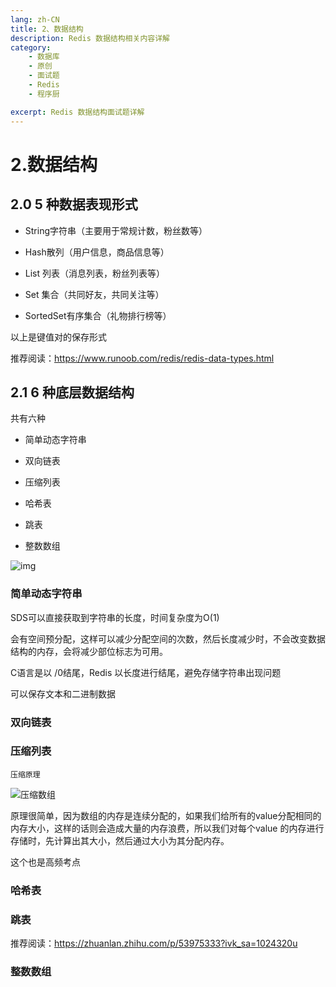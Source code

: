 ```yaml
---
lang: zh-CN
title: 2、数据结构
description: Redis 数据结构相关内容详解
category: 
    - 数据库
    - 原创
    - 面试题
    - Redis
    - 程序厨

excerpt: Redis 数据结构面试题详解
---
```




# 2.数据结构

<p id="表现形式"></p>


## 2.0 5 种数据表现形式

- String字符串（主要用于常规计数，粉丝数等）

- Hash散列（用户信息，商品信息等）

- List 列表（消息列表，粉丝列表等）

- Set 集合（共同好友，共同关注等）

- SortedSet有序集合（礼物排行榜等）

以上是键值对的保存形式

推荐阅读：https://www.runoob.com/redis/redis-data-types.html

<p id="底层数据结构"></p>


## 2.1  6 种底层数据结构

共有六种

- 简单动态字符串

- 双向链表

- 压缩列表

- 哈希表

- 跳表

- 整数数组

![img](https://chengxuchu-1301103198.cos.ap-beijing.myqcloud.com/Photo/202304221422301.png)

### 简单动态字符串

SDS可以直接获取到字符串的长度，时间复杂度为O(1)

会有空间预分配，这样可以减少分配空间的次数，然后长度减少时，不会改变数据结构的内存，会将减少部位标志为可用。

C语言是以 /0结尾，Redis 以长度进行结尾，避免存储字符串出现问题

可以保存文本和二进制数据

### 双向链表

### 压缩列表

`压缩原理`

![压缩数组](https://chengxuchu-1301103198.cos.ap-beijing.myqcloud.com/Photo/202304221422434.png)

原理很简单，因为数组的内存是连续分配的，如果我们给所有的value分配相同的内存大小，这样的话则会造成大量的内存浪费，所以我们对每个value 的内存进行存储时，先计算出其大小，然后通过大小为其分配内存。

这个也是高频考点

### 哈希表

### 跳表

推荐阅读：https://zhuanlan.zhihu.com/p/53975333?ivk_sa=1024320u

### 整数数组
